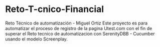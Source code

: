 # Reto-T-cnico-Financial
Reto Técnico de automatización - Miguel Ortiz
Este proyecto es para automatizar el proceso de registro de la pagina Utest.com con el fin de superar el Reto tecnico de automatizacion con SerenityDBB - Cucumber 
usando el modelo Screenplay.
